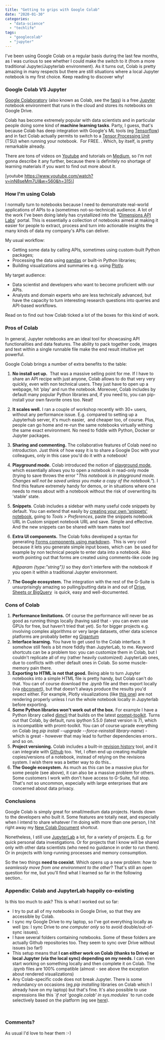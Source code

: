 ```yaml
---
title: "Getting to grips with Google Colab"
date: "2020-01-30"
categories: 
  - "data-science"
  - "techlife"
tags: 
  - "googlecolab"
  - "jupyter"
---
```


I've been using Google Colab on a regular basis during the last few months, as I was curious to see whether I could make the switch to it (from a more traditional Jupyter/Jupyterlab environment). As it turns out, Colab is pretty amazing in many respects but there are still situations where a local Jupyter notebook is my first choice. Keep reading to discover why!

### Google Colab VS Jupyter

[Google Colaboratory](https://colab.research.google.com/) (also known as Colab, see the [faqs](https://research.google.com/colaboratory/faq.html)) is a free [Jupyter](https://en.wikipedia.org/wiki/Project_Jupyter) notebook environment that runs in the cloud and stores its notebooks on Google Drive.

Colab has become extremely popular with data scientists and in particular people doing some kind of **machine learning tasks**. Party, I guess, that's because Colab has deep integration with Google's ML tools (eg [Tensorflow](https://en.wikipedia.org/wiki/TensorFlow)) and in fact Colab actually permits to switch to a [Tensor Processing Unit](https://en.wikipedia.org/wiki/Tensor_processing_unit) (TSU) when running your notebook.  For FREE. . Which, by itself, is pretty remarkable already.

There are tons of videos on [Youtube](https://www.youtube.com/results?search_query=google+colab) and tutorials on [Medium](https://towardsdatascience.com/search?q=google%20colab), so I'm not gonna describe it any further, because there is definitely no shortage of learning materials if you want to find out more about it.

\[youtube https://www.youtube.com/watch?v=inN8seMm7UI&w=560&h=315\]

### How I'm using Colab

I normally turn to notebooks because I need to demonstrate real-world applications of APIs to a (sometimes not-so-technical) audience. A lot of the work I've been doing lately has crystallized into the '[Dimensions API Labs](https://digital-science.github.io/dimensions-api-lab/)' portal. This is essentially a collection of notebooks aimed at making it easier for people to extract, process and turn into actionable insights the many kinds of data my company's APIs can deliver.

My usual workflow:

- Getting some data by calling APIs, sometimes using custom-built Python packages;
- Processing the data using [pandas](https://en.wikipedia.org/wiki/Pandas_(software)) or built-in Python libraries;
- Building visualizations and summaries e.g. using [Plotly](https://plot.ly/python/).

My target audience:

- Data scientist and developers who want to become proficient with our APIs.
- Analysts and domain experts who are less technically advanced, but have the capacity to turn interesting research questions into queries and API-based workflows.

Read on to find out how Colab ticked a lot of the boxes for this kind of work.

### Pros of Colab

In general, Jupyter notebooks are an ideal tool for showcasing API functionalities and data features. The ability to pack together code, images and text within a single runnable file make the end result intuitive yet powerful.

Google Colab brings a number of extra benefits to the table:

1. **No install set up.**  That was a massive selling point for me. If I have to share an API recipe with just anyone, Colab allows to do that very very quickly, even with non technical users. They just have to open up a webpage, hit ‘play’ and run the notebook. Moreover, Colab includes by default many popular Python libraries and, if you need to, you can pip-install your own favorite ones too. Neat!
2. **It scales well.** I ran a couple of workshop recently with 30+ users, without any performance issue. E.g. compared to setting up a Jupyterhub server, it's much easier,  and cheaper too, of course. Plus, people can go home and re-run the same notebooks virtually withing the same exact environment. No need to fiddle with Python, Docker or Jupyter packages.
3. **Sharing and commenting.** The collaborative features of Colab need no introduction. Just think of how easy it is to share a Google Doc with your colleagues, only in this case you'd do it with a notebook!
4. **Playground mode.** Colab introduced the notion of [playground mode](https://stackoverflow.com/questions/52011084/what-is-playground-mode-in-googles-colaboratory), which essentially allows you to open a notebook in read-only mode (trying to save throws the error "_This notebook is in playground mode. Changes will not be saved unless you make a copy of the notebook."_). I find this feature extremely handy for demos, or in situations where one needs to mess about with a notebook without the risk of overwriting its 'stable' state.
5. **Snippets**. Colab includes a sidebar with many useful code snippets by default. You can extend that easily by [creating your own 'snippets' notebook](https://stackoverflow.com/questions/48760503/is-there-a-way-to-add-your-own-snippets-in-google-colaboratory), going to _Tools > Preferences_, paste the snippets notebook URL in Custom snippet notebook URL and save. Simple and effective. And the new snippets can be shared with team mates too!
6. **Extra UI components.** The Colab folks developed a syntax for generating [Forms components using markdown](https://colab.research.google.com/notebooks/forms.ipynb).  This is very cool because it lets you generate simple input boxes, which can  be used for example by non technical people to enter data into a notebook. Also worth pointing out that forms are created using comments-like code (eg
    
    _#@param {type:"string"})_ so they don't interfere with the notebook if you open it within a traditional Jupyter environment.
    
7. **The Google ecosystem.** The integration with the rest of the G-Suite is unsurprisingly amazing so pulling/putting data in and out of [Drive, Sheets or BigQuery](https://colab.research.google.com/notebooks/io.ipynb)  is quick, easy and well-documented.

### Cons of Colab

1. **Performance limitations.** Of course the performance will never be as good as running things locally (having said that - you can even use GPUs for free, but haven’t tried that yet). So for bigger projects e.g. involving complex algorithms or very large datasets, other data science platforms are probably better eg [Gigantum](https://gigantum.com/)
2. **Interface learning.** You have to get used to the Colab interface. It somehow still feels a bit more fiddly than JupyterLab, to me. Keyword shortcuts can be a problem too: you can customize them in Colab, but I couldn't replicate all of my (rather heavily customized) JupyterLab ones, due to conflicts with other default ones in Colab. So some muscle-memory pain there.
3. **Exporting to HTML is not that good.** Being able to turn Jupyter notebooks into a simple HTML file is pretty handy, but Colab can't do that. You can of course download the ._ipynb_ file and then export locally (via [nbconvert](https://github.com/jupyter/nbconvert)), but that doesn't always produce the results you'd expect either. For example, Plotly visualizations (like [this one](https://digital-science.github.io/dimensions-api-lab/cookbooks/8-organizations/2-Industry-Collaboration.html#Putting-Countries-and-Collaborators-together%E2%80%A6)) are not rendering properly unless I run the whole notebook locally in Jupyterlab before exporting.
4. **Some Python libraries won't work out of the box.** For example I have a Python library called [dimcli](https://github.com/digital-science/dimcli) that builds on the latest [prompt-toolkit](https://python-prompt-toolkit.readthedocs.io/en/master/). Turns out that Colab, by default, runs ipython 5.5.0 (latest version is 7), which is incompatible with promt-toolkit. You can of course uprade everything on Colab (eg _pip install --upgrade --force-reinstall library-name_) - which is great - however that may lead to further dependencies errors.. and so on.
5. **Project versioning.** Colab includes a built-in [revision history](https://colab.research.google.com/github/googlecolab/colabtools/blob/master/notebooks/colab-github-demo.ipynb) tool, and it can integrate with [Github](https://colab.research.google.com/github/googlecolab/colabtools/blob/master/notebooks/colab-github-demo.ipynb) too.  Yet, I often end up creating multiple copies/versions of a notebook, instead of relying on the revisions system. I wish there was a better way to do this..
6. **The Google ecosystem.** As much as this can be a massive plus for some people (see above), it can also be a massive problem for others. Some customers I work with don't have access to G-Suite, full stop. That's not so uncommon, especially with large enterprises that are concerned about data privacy.

### Conclusions

Google Colab is simply great for small/medium data projects. Hands down to the developers who built it. Some features are totally neat, and especially when I intend to share whatever I'm doing with more than one person, I hit right away my [New Colab Document](https://colab.research.google.com/notebook#create=true&language=python3) shortcut.

Nonetheless, I still use [JupyterLab](https://jupyterlab.readthedocs.io/en/stable/) a lot, for a variety of projects. E.g. for quick personal data investigations. Or for projects that I know will be shared only with other data scientists (who need no guidance in order to run them). Or in projects with long-running processes and memory consumption.

So the two things **need to coexist**. Which opens up a new problem: _how to seamlessly move from one environment to the other_? That's still an open question for me, but you'll find what I learned so far in the following section..

### Appendix: Colab and JupyterLab happily co-existing

Is this too much to ask? This is what I worked out so far:

- I try to put all of my notebooks in Google Drive, so that they are accessible by Colab.
- I sync my Google Drive to my laptop, so I've got everything locally as well (ps: I sync Drive to _one computer only_ so to avoid double/out-of-sync issues).
- I have several folders containing notebooks. Some of these folders are actually Github repositories too. They seem to sync over Drive without issues (so far!)
- This setup means that **I can either work on Colab (thanks to Drive) or local Jupyter (via the local sync) depending on my needs**. I can even start working on something locally and then complete it on Colab. The .ipynb files are 100% compatible (almost - see above the exception about rendered visualizations)
- Any Colab-specific code does not break Jupyter. There is some redundancy on occasions (eg _pip installing_ libraries on Colab which I already have on my laptop) but that's fine. It's also possible to use expressions like this \`_if not 'google.colab' in sys.modules_\` to run code selectively based on the platform (eg see [here](https://digital-science.github.io/dimensions-api-lab/cookbooks/8-organizations/2-Industry-Collaboration.html#Load-libraries-and-log-in)).

 

### Comments?

As usual I'd love to hear them :-)
